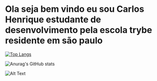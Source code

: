 <h1>Ola seja bem vindo eu sou Carlos Henrique estudante de desenvolvimento pela escola trybe residente em são paulo</h1>

[![Top Langs](https://github-readme-stats.vercel.app/api/top-langs/?username=scalambrinesouza&layout=compact)](https://github.com/anuraghazra/github-readme-stats)

![Anurag's GitHub stats](https://github-readme-stats.vercel.app/api?username=scalambrinesouza&show_icons=true&theme=merko)

![Alt Text](https://gfycat.com/glossypowerfulamericanmarten)



